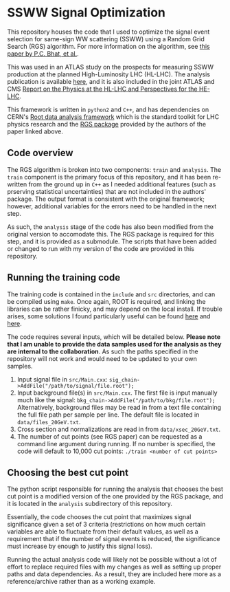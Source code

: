 # SSWW Signal Optimization
This repository houses the code that I used to optimize the signal event selection for same-sign WW scattering (SSWW) using a Random Grid Search (RGS) algorithm. 
For more information on the algorithm, see [this paper by P.C. Bhat, et al.](https://arxiv.org/abs/1706.09907).

This was used in an ATLAS study on the prospects for measuring SSWW production at the planned High-Luminosity LHC (HL-LHC).
The analysis publication is available [here](http://cds.cern.ch/record/2652447), and it is also included in the joint ATLAS and CMS [Report on the Physics at the HL-LHC and Perspectives for the HE-LHC](https://arxiv.org/abs/1902.10229).

This framework is written in `python2` and `C++`, and has dependencies on CERN's [Root data analysis framework](https://root.cern.ch/) which is the standard toolkit for LHC physics research and the [RGS package](https://github.com/hbprosper/RGS) provided by the authors of the paper linked above.

## Code overview
The RGS algorithm is broken into two components: `train` and `analysis`.
The `train` component is the primary focus of this repository, and it has been re-written from the ground up in `C++` as I needed additional features (such as prserving statistical uncertainties) that are not included in the authors' package.
The output format is consistent with the original framework; however, additional variables for the errors need to be handled in the next step.

As such, the `analysis` stage of the code has also been modified from the original version to accomodate this.
The RGS package is required for this step, and it is provided as a submodule.
The scripts that have been added or changed to run with my version of the code are provided in this repository.

## Running the training code
The training code is contained in the `include` and `src` directories, and can be compiled using `make`.
Once again, ROOT is required, and linking the libraries can be rather finicky, and may depend on the local install.
If trouble arises, some solutions I found particularly useful can be found [here](https://stackoverflow.com/a/2481326) and [here](https://root-forum.cern.ch/t/linking-root-libraries-to-a-makefile-install/12233).

The code requires several inputs, which will be detailed below.
**Please note that I am unable to provide the data samples used for the analysis as they are internal to the collaboration**.  As such the paths specified in the repository will not work and would need to be updated to your own samples.

1. Input signal file in `src/Main.cxx`: `sig_chain->AddFile("/path/to/signal/file.root");`
2. Input background file(s) in `src/Main.cxx`.  The first file is input manually much like the signal: `bkg_chain->AddFile("/path/to/bkg/file.root");`
Alternatively, background files may be read in from a text file containing the full file path per sample per line.  The default file is located in `data/files_20GeV.txt`.
3. Cross section and normalizations are read in from `data/xsec_20GeV.txt`.
4. The number of cut points (see RGS paper) can be requested as a command line argument during running.  If no number is specified, the code will default to 10,000 cut points: `./train <number of cut points>`

## Choosing the best cut point
The python script responsible for running the analysis that chooses the best cut point is a modified version of the one provided by the RGS package, and it is located in the `analysis` subdirectory of this repository.

Essentially, the code chooses the cut point that maximizes signal significance given a set of 3 criteria (restrictions on how much certain variables are able to fluctuate from their default values, as well as a requirement that if the number of signal events is reduced, the significance must increase by enough to justify this signal loss).

Running the actual analysis code will likely not be possible without a lot of effort to replace required files with my changes as well as setting up proper paths and data dependencies.  As a result, they are included here more as a reference/archive rather than as a working example.